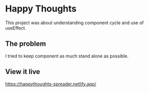 # Happy Thoughts

This project was about understanding component cycle and use of useEffect.
## The problem

I tried to keep component as much stand alone as possible. 

## View it live
https://happythoughts-spreader.netlify.app/
